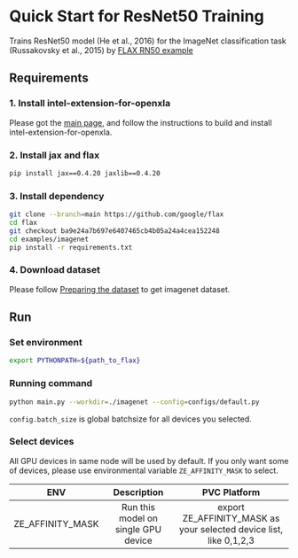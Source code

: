 # Quick Start for ResNet50 Training

Trains ResNet50 model (He et al., 2016) for the ImageNet classification task (Russakovsky et al., 2015) by [FLAX RN50 example](https://github.com/google/flax/tree/main/examples/imagenet)

## Requirements

### 1. Install intel-extension-for-openxla

Please got the [main page](https://github.com/intel/intel-extension-for-openxla/blob/main/README.md#build-and-install), and follow the instructions to build and install intel-extension-for-openxla.

### 2. Install jax and flax
```bash
pip install jax==0.4.20 jaxlib==0.4.20
```
### 3. Install dependency
```bash
git clone --branch=main https://github.com/google/flax
cd flax
git checkout ba9e24a7b697e6407465cb4b05a24a4cea152248
cd examples/imagenet
pip install -r requirements.txt
```
### 4. Download dataset

Please follow [Preparing the dataset](https://github.com/google/flax/tree/main/examples/imagenet#preparing-the-dataset) to get imagenet dataset.

## Run

### Set environment
```bash
export PYTHONPATH=${path_to_flax}
```

### Running command
```bash
python main.py --workdir=./imagenet --config=configs/default.py
```
`config.batch_size` is global batchsize for all devices you selected.

### Select devices
All GPU devices in same node will be used by default. If you only want some of devices, please use environmental variable `ZE_AFFINITY_MASK` to select.

| **ENV** | **Description** | **PVC Platform** |
| :---: | :---: | :---: |
| ZE_AFFINITY_MASK | Run this model on single GPU device |export ZE_AFFINITY_MASK as your selected device list, like 0,1,2,3|
